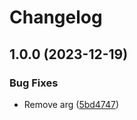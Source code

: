 # Changelog

## 1.0.0 (2023-12-19)


### Bug Fixes

* Remove arg ([5bd4747](https://github.com/cedricziel/node-red-contrib-mattermost-app/commit/5bd4747a18050e91419644d620ceb57b0b14b39c))
